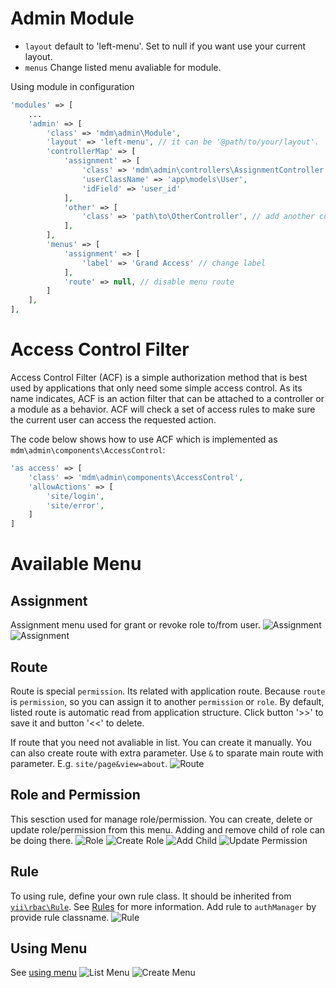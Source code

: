 Admin Module
============
- `layout` default to 'left-menu'. Set to null if you want use your current layout.
- `menus` Change listed menu avaliable for module.

Using module in configuration

```php
'modules' => [
    ...
    'admin' => [
        'class' => 'mdm\admin\Module',
        'layout' => 'left-menu', // it can be '@path/to/your/layout'.
        'controllerMap' => [
            'assignment' => [
                'class' => 'mdm\admin\controllers\AssignmentController',
                'userClassName' => 'app\models\User',
                'idField' => 'user_id'
            ],
            'other' => [
                'class' => 'path\to\OtherController', // add another controller
            ],
        ],
        'menus' => [
            'assignment' => [
                'label' => 'Grand Access' // change label
            ],
            'route' => null, // disable menu route 
        ]
	],
],
```

Access Control Filter
======================
Access Control Filter (ACF) is a simple authorization method that is best used by applications that only need some simple access control. 
As its name indicates, ACF is an action filter that can be attached to a controller or a module as a behavior. 
ACF will check a set of access rules to make sure the current user can access the requested action.

The code below shows how to use ACF which is implemented as `mdm\admin\components\AccessControl`:

```php
'as access' => [
    'class' => 'mdm\admin\components\AccessControl',
    'allowActions' => [
        'site/login', 
        'site/error',
    ]
]
```


Available Menu
==============
Assignment
---------
Assignment menu used for grant or revoke role to/from user.
![Assignment](/docs/images/image01.png)
![Assignment](/docs/images/image02.png)

Route
-----
Route is special `permission`. Its related with application route. Because `route` is `permission`, 
so you can assign it to another `permission` or `role`. 
By default, listed route is automatic read from application structure.
Click button '>>' to save it and button '<<' to delete.

If route that you need not avaliable in list. You can create it manually. You can also create route
with extra parameter. Use `&` to sparate main route with parameter. E.g. `site/page&view=about`.
![Route](/docs/images/image03.png)

Role and Permission
-------------------
This sesction used for manage role/permission. You can create, delete or update role/permission from this menu.
Adding and remove child of role can be doing there.
![Role](/docs/images/image04.png)
![Create Role](/docs/images/image05.png)
![Add Child](/docs/images/image06.png)
![Update Permission](/docs/images/image07.png)

Rule
----
To using rule, define your own rule class. It should be inherited from 
[`yii\rbac\Rule`](http://www.yiiframework.com/doc-2.0/yii-rbac-rule.html).
See [Rules](http://www.yiiframework.com/doc-2.0/guide-security-authorization.html#using-rules) for more information.
Add rule to `authManager` by provide rule classname.
![Rule](/docs/images/image08.png)

Using Menu
----------
See [using menu](using-menu.md)
![List Menu](/docs/images/image09.png)
![Create Menu](/docs/images/image10.png)

